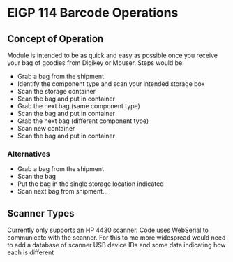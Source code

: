 # EIGP 114 Barcode Operations #

## Concept of Operation ##
Module is intended to be as quick and easy as possible once you receive your bag of goodies from
Digikey or Mouser. Steps would be:
  * Grab a bag from the shipment
  * Identify the component type and scan your intended storage box
  * Scan the storage container
  * Scan the bag and put in container
  * Grab the next bag (same component type)
  * Scan the bag and put in container
  * Grab the next bag (different component type)
  * Scan new container
  * Scan the bag and put in container

### Alternatives ###

  * Grab a bag from the shipment
  * Scan the bag
  * Put the bag in the single storage location indicated
  * Scan next bag from shipment...

## Scanner Types ##

Currently only supports an HP 4430 scanner. Code uses WebSerial to communicate with the scanner. For
this to me more widespread would need to add a database of scanner USB device IDs and some data
indicating how each is different

